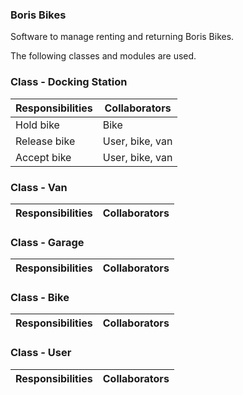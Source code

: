 ### Boris Bikes

Software to manage renting and returning Boris Bikes.

The following classes and modules are used.

### Class - Docking Station 
 Responsibilities        |Collaborators
 ------------------------|------------------
 Hold bike               |Bike
 Release bike            |User, bike, van
 Accept bike 			       |User, bike, van

### Class - Van 
 Responsibilities        |Collaborators
 ------------------------|------------------
 

### Class - Garage 
 Responsibilities        |Collaborators
 ------------------------|------------------


### Class - Bike 
 Responsibilities        |Collaborators
 ------------------------|------------------


### Class - User 
 Responsibilities        |Collaborators
 ------------------------|------------------
 
